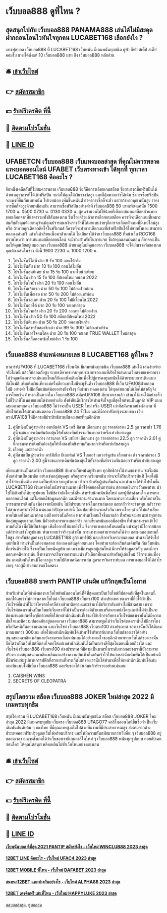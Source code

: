 # เว็บบอล888 ดูที่ไหน ?
## สุดสนุกไปกับ เว็บบอล888 PANAMA888 เล่นได้ไม่มีสะดุด ฝากถอนโอนไวทันใจทุกคน LUCABET168 เลือกยังไง ?
แทงฟุตบอล เว็บบอล888 ที่ LUCABET168 เว็บพนัน มีเกมพนันทุกชนิด ยูฟ่า กีฬา สเต็ป สเต็ปคอมโบ แทงได้ตั้งแต่ 10 เว็บบอล888 บาท ถึง เว็บบอล888 หลักล้าน

## 🛎 [เข้าเว็บไซต์](https://bit.ly/3SdLNi2)
## 👉 [สมัครสมาชิก](https://bit.ly/3SdLNi2)
## 💵 [รับฟรีเครดิต ที่นี้](https://bit.ly/3dyRKHj)
## 👑 [ติดตามโปรโมชั่น](https://bit.ly/3dyRKHj)
## 📱 [LINE ID](https://bit.ly/3dyRKHj)

## UFABETCN เว็บบอล888 เว็บแทงบอลล่าสุด ที่คุณไม่ควรพลาด แทงบอลออนไลน์ UFABET เว็บตรงทางเข้า ได้ทุกที่ ทุกเวลา LUCABET168 คืออะไร ?
อีกหนึ่งเคล็ดลับที่ไม่สมควรพลาด เว็บบอล888 ซึ่งก็คือการเลือกเกมสล็อต ซึ่งสามารถซื้อฟรีสปินได้ ด้วยเหตุว่าการที่ได้เข้าฟรีสปิน จะก่อให้คุณได้เงินรางวัลสูง และก็คุ้มมากกว่าได้เดิม ซึ่งการซื้อฟรีสปินจะแพงที่ขึ้นกับเบทพนัน โปรงบน้อย เพิ่มขึ้นพนันต่ำราคาการซื้อก็จะต่ำ แต่ว่าถ้าหากคุณพนันสูง ราคาการซื้อก็จะสูงด้วยเหมือนกัน สามารถซื้อฟรีสปินอย่างต่ำที่ เว็บบอล888 50 บาทเพียงแค่นั้น
1500 1700 น.
0500 0730 น.
0130 0330 น.
ผู้คนจำนวนไม่ใช้น้อยที่เลือกเล่นเกมสล็อตส่วนมาก ชอบเลือกจากที่น่าตารวมทั้งสีสันของเกม ซึ่งเรื่องจริงแล้วการเลือกเกมสล็อต ควรที่จะเลือกเกมที่เหมาะสมกับตัวคุณด้วยเหตุว่าแม้คุณปรารถนาเงินรางวัลที่ได้มาแบบง่ายๆก็ควรจะเลือกตัวเกมที่มีเพย์ไลน์สูง หรือ ถ้าหากคุณติดอกติดใจในฟรีเกมส์ ก็ควรที่จะทำการเลือกเกมที่เข้าฟรีสปินได้ไม่ยากนั้นเอง สามารถทดลองเล่นฟรี แล้วก็เล่าเรียนเนื้อหาตัวเกมได้ ไม่เสียค่าใช้จ่าย เว็บบอล888 ที่หน้าเว็บ RCG168
ทราบไหมว่า การเล่นเกมสล็อตออนไลน์ จะมีช่วงสำหรับในการแจก ซึ่งถ้าคุณเล่นผิดตอน ก็อาจจะเป็นผลให้คุณเสียอยู่เสมอเวลา เว็บบอล888 ด้วยเหตุนี้แม้คุณอยาก เว็บบอล888 จะได้เงินรางวัลของเกม คุณต้องเล่นในช่วง ดังนี้
1900 2230 น.
1000 1200 น.
1. โปรโมชั่นวีไอพี ฝาก 9 รับ 100 ถอนได้จริง
2. โปรโมชั่นลับ ฝาก 10 รับ 100 ถอนได้ไม่อั้น
3. โปรโมชั่นสุดพิเศษ ฝาก 15 รับ 100 แจกโบนัสเพียบ
4. โปรโมชั่น ฝาก 15 รับ 100 อัปเดตใหม่ วอเลท 2022
5. โปรโมชั่นใจป้ำ ฝาก 20 รับ 100 ถอนไม่อั้น
6. โปรโมชั่นเจ้าแรก ฝาก 50 รับ 100 ไม่ต้องฝากก่อน
7. โปรโมชั่นเพื่อเธอ ฝาก 50 รับ 200 ไม่ต้องแชร์ก่อน
8. โปรโมชั่นวอเลท ฝาก 20 รับ 100 ไม่มีเงื่อนไข 2022
9. โปรโมชั่นออโต้ ฝาก 20 รับ 100 วอเลทล่าสุด
10. โปรโมชั่นใจกล้า ฝาก 20 รับ 200 วอเลท ไม่ต้องฝาก
11. โปรโมชั่น ฝาก 50 รับ 100 สล็อตอัปเดตใหม่ 2022
12. โปรโมชั่นดีแทค ฝาก 50 รับ 200 วอเลทเงินจริง
13. โปรโมชั่นสำหรับสมาชิกเก่า ฝาก 99 รับ 300 ไม่ต้องทำเทิร์น
14. โปรโมชั่นเอาใจคนโสด ฝาก 30 รับ 100 วอเลท TRUE WALLET ใหม่ล่าสุด
15. โปรโมชั่นสล็อตสมาชิกใหม่ฝาก 1 รับ 100

## เว็บบอล888 ตำแหน่งหมายเลข 8 LUCABET168 ดูที่ไหน ?
บาคาร่าUFA108 ที่ LUCABET168 เว็บพนัน มีเกมพนันทุกชนิด เว็บบอล888 เล่นได้ เล่นง่ายจ่ายจริงไม่หนี แล้วก็ปลอดภัยสูง ระบบเดียวครบจบทุกประเภทของเกมที่เปิดให้เล่นบนเว็บตรงของพวกเรา ไม่ว่าคุณต้องการจะเล่นเกมไหนก็ยังคงเพิ่มเติมเงินเพื่อไปสู่การลงทุนพนันได้ด้วยระบบการเติมแบบ อัตโนมัติ เพิ่มเติมเงินเพียงแค่ครั้งเดียวแบบไม่มีระบุขั้นต่ำ เว็บบอล888 ที่เว็บ UFA108ฝากถอน ไม่มี อย่างต่ำ ไม่มีกลั้นแม้แต่น้อยอย่างยิ่งจริงๆ ที่เข้ามา ทดลองเล่น ได้ทุกค่ายเกมได้เมื่อไม่สำคัญจึงควรโยกเงิน ถ้าหากเป็นพวกใน เว็บบอล888 สมัครUFA108 กับพวกเราแล้ว เข้ามาใช้งานได้อย่างเร็วไม่กี่วินาทีในหลายแบบได้ง่ายอย่างยิ่ง ทั้งยังยินดีบริการให้ท่านจับใจสูงที่สุดให้ท่านเป็นลูกค้า VIP แบบเสมอภาคทุกคน เว็บบอล888 ไม่ว่าจะเป็น USER ใหม่ หรือ USER เก่าที่สมัครมาอย่างช้านาน ที่เปิดให้ท่านได้เข้ามาเล่นตลอด เว็บบอล888 24 ชั่วโมง และก็มีการปรับปรุงระบบของ เว็บตรงUFA108 ให้มีความมีประสิทธิภาพมั่นคงเยอะที่สุดอีกด้วย
1. คู่ที่หนึ่งเป็นคู่ระหว่าง อตาลันต้า VS เอซี มิลาน เลือกแทง สูง ราคาต่อรอง 2.5 ลูก ราคาน้ำ 1.76 คู่นี้จะชนะการเดิมพันต้องลุ้นให้ทั้งสองทีมยิงรวมกันมากกว่าหรือเท่ากับสามลูก
2. คู่ที่หนึ่งเป็นคู่ระหว่าง กรานาดา VS เซบียา เลือกแทง สูง ราคาต่อรอง 22.5 ลูก ราคาน้ำ 2.01 คู่นี้จะชนะการเดิมพันต้องลุ้นให้ทั้งสองทีมยิงรวมกันมากกว่าหรือเท่ากับสามลูก
3. เลือกคู่ และราคาน้ำ
4. คู่ที่สามเป็นคู่ระหว่าง อาร์มีเนีย บีเลเฟลด์ VS ไบเออร์ เลเวอร์คูเซ่น เลือกแทง ต่ำ ราคาต่อรอง 3 ลูก ราคาน้ำ 2.00 คู่นี้จะชนะการเดิมพันต้องลุ้นให้ทั้งสองทีมยิงรวมกันน้อยกว่าหรือเท่ากับสองลูก

เพียงแค่ท่านเป็นสมาชิก เว็บบอล888 กับทางเว็บพนันยูฟ่าเบท ทุกสิทธิการใช้งานของท่าน จะเริ่มต้นตั้งแต่ท่านเป็นสมาชิก อย่างเช่นกลุ่มพูดคุย หรือสูตรจากเซียนพนัน ท่านจะได้รับบริการทันที โดยไม่มีค่าใช้จ่ายเพิ่มเติม เพราะเป็นบริการจากยูฟ่าเบท บริการสำหรับผู้เล่นเริ่มต้น และท่านจะได้รับโปรโมชั่น LUCABET168 เงินเครดิตโบนัสจำนวนมาก เพื่อใช้ต่อยอดในการเล่น ต่อยอดเงินรางวัลของท่าน นำไปใช้เดิมพันได้ทุกรูปแบบ ไม่มีข้อจำกัดใดๆทั้งสิ้น
สำหรับนักพนันมือใหม่ และผู้ที่กำลังสนใจ การแทงบอลอออนไลน์ แต่ไม่ค่อยมีข้อมูลมากนัก และมีคำถามจำนวนมาก โดยเฉพาะความเสี่ยง หรือโอกาสในการชนะการเดิมพัน เนื่องจากนักพนัน ไม่มีประสบการณ์ในการเล่นเลย และกลัวว่าจะข่าดทุน กลัวว่าจะไม่สามารถทำกำไรได้ แน่นอนว่าปัญหาเหล่านี้ ไม่แปลกที่ท่านจะกลัวกัน เพราะใครๆต่างก็ไม่กล้าเสี่ยง หากไม่เคยได้เล่นมาก่อน แต่ถึงอย่างนั้นก็ตาม หากท่านเริ่มสนใจขึ้นมาแล้ว
ที่พร้อมจะมาแนะนำทุกท่าน มีกลุ่มพูดคุยแรกเปลี่ยน มีตัวอย่างการแทงบอลจริง จากเซียนพนันบอลมืออาชีพ ที่ท่านสามารถเข้าไปตามกันได้ เพื่อใช้เป็นข้อมูล เพิ่มโอกาสให้มากยิ่งขึ้น ซึ่งการแทงบอลทั้งหมดนั้น แม้จะดูว่ามีโอกาสน้อย แต่ถ้าท่านเข้าใจรูปแบบ ท่านจะพบว่าจริงๆแล้วนั้น การแทงบอลสามารถเล่นได้ง่าย และผลตอบแทนก็ให้สูง สำหรับข้อมูลต่างๆ LUCABET168 ลูก้าเบท168 และบริการวิเคราะห์ผลบอล ท่านจะได้รับไปเลยทันที
ท่านจำเป็นต้องทดสอบ ต้องลองเล่นดูด้วยตนเอง โดยท่านจะต้องเริ่มต้นเดิมพัน กับเว็บพนันที่การันตีรายได้ ซึ่งจะเป็นเว็บพนันยูฟ่าเบท เพราะมีการดูแลผู้เล่นใหม่ มีการให้ข้อมูลสำคัญ และมีการบอกเทคนิคการเล่น ซึ่งทางเราจะเริ่มจากการแนะนำ ตัวเลือกที่เหมาะสำหรับผู้เล่นใหม่ วิธีการเล่นเบื่องต้น เกมเดิมพันไหนมีโอกาสสูง รวมไปถึงเทคนิคการเล่น สูตรการวิเคราะห์บอล การแทงบอลให้ได้กำไรง่ายๆ จากผู้มีประสบการณ์โดยตรง

## เว็บบอล888 บาคาร่า PANTIP เล่นผิด แก้วิกฤตเป็นโอกาส
สำหรับท่านใดที่กำลังมองหาเว็บไซต์พนันออนไลน์ที่ดีที่สุดและเป็นเว็บไซต์ที่ปลอดภัยที่สุดในตอนนี้บอกได้เลยว่าไม่ควรพลาดเว็บไซต์ เว็บบอล888 เว็บตรง100 ต่างประเทศ ของเราที่ถือได้ว่าเป็นเว็บไซต์ชั้นนำที่ไม่ว่าใครต่อใครก็ต่างเข้ามาติดตามและเข้ามาใช้บริการกันอย่างไม่มีขาดสาย เพราะเว็บไซต์ของเรานั้นเป็นเว็บแท้เว็บตรงที่ไม่จำเป็นจะต้องมีตัวแทนหรือนายหน้าใดๆและยังไม่จำเป็นจะต้องผ่านเอเย่นต์ใดๆอีกด้วยเพื่อให้เหล่านักเดิมพันที่เข้ามาใช้บริการกับทางเว็บไซต์ของเรานั้นได้มีความมั่นใจและมีความปลอดภัยอยู่ตลอดเวลา เว็บบอล888 สามารถพูดได้ว่าเว็บไซต์ของเรานั้นไม่มีการโกงหรือปิดหนีกันอย่างแน่นอน และเว็บไซต์ เว็บบอล888 เว็บตรง100 ต่างประเทศ ของเรานั้นยังได้มีเกมมากมายกว่า 300เกม เพื่อให้เหล่านักเดิมพันได้เข้ามาใช้บริการกับทางเว็บไซต์ของเราได้อย่างสนุกสนานเพลิดเพลินและยังสามารถเลือกเล่นเกมได้อย่างตามใจชอบอีกด้วยเพราะเว็บไซต์ของเรานั้นถือได้ว่าเป็นเว็บไซต์ที่ตอบโจทย์ให้แก่เหล่านักเดิมพันได้เป็นอย่างดีที่สุดในตอนนี้เลยก็ว่าได้ และเว็บไซต์ เว็บบอล888 เว็บตรง100 ต่างประเทศ ที่มีคามเป็นมาตรในระดับสาลกอย่างเรานี้ยังสามารถสร้างความสนุกสนานเพลิดเพลินและสร้างความบันเทิงตื่นเต้นเร้าใจให้แก่เหล่านักเดิมพันได้เป็นอย่างดี ที่มีพร้อมกับรูปภาพกราฟฟิกที่สวยงานที่ทางเว็บไซต์ของเรานั้นได้ทำมาเพื่อให้เหล่านักเดิมพันได้เล่นเกมกันแบบไม่มีเบื่อ เว็บบอล888 และรับรองได้ว่าเล่นแล้วร่ำรวยอย่างแน่นอน
1. CAISHEN WINS
2. SECRETS OF CLEOPATRA

## สรุปโดยรวม สล็อต เว็บบอล888 JOKER ใหม่ล่าสุด 2022 มีเกมครบทุกธีม
สรุปโดยรวม ที่ LUCABET168 เว็บพนัน มีเกมพนันทุกชนิด สล็อต เว็บบอล888 JOKER ใหม่ล่าสุด 2022 มีเกมครบทุกธีม เว็บตรง เว็บบอล888 UFAGO77 คาสิโนออนไลน์ขึ้นชื่อว่าเป็นเว็บเดิมพันอันดับต้น ๆ ของไทย ที่มีคุณภาพสูงเต็มไปด้วยทีมงานที่มีประสบการณ์สูง ส่งตรงจากต่างประเทศคอยปรับปรุงดูแลเว็บให้พร้อมบริการ และให้มีความทันสมัยมากกว่าเว็บอื่น ๆ เว็บบอล888 อยู่ตลอดเวลา คุณจะสังเกตได้ว่าเว็บของเรามีเกมคาสิโนใหม่ ๆ เว็บบอล888 พนันทุกรูปแบบ คอยอัปเดตก่อนใคร ให้คุณได้สนุกเพลิดเพลินไม่ซ้ำเว็บไหนอย่างแน่นอน

## 🛎 [เข้าเว็บไซต์](https://bit.ly/3SdLNi2)
## 👉 [สมัครสมาชิก](https://bit.ly/3SdLNi2)
## 💵 [รับฟรีเครดิต ที่นี้](https://bit.ly/3dyRKHj)
## 👑 [ติดตามโปรโมชั่น](https://bit.ly/3dyRKHj)
## 📱 [LINE ID](https://bit.ly/3dyRKHj)

#### [เว็บพนันบอล ดีที่สุด 2021 PANTIP สมัครยังไง - เว็บใหม่ WINCLUB88 2023 ล่าสุด](https://atom.io/themes/เว็บพนันบอล%20ดีที่สุด%202021%20pantip%20สมัครยังไง%20-%20เว็บใหม่%20winclub88%202023%20ล่าสุด)
#### [12BET LINE คืออะไร - เว็บใหม่ UFAC4 2023 ล่าสุด](https://atom.io/themes/12bet%20line%20คืออะไร%20-%20เว็บใหม่%20ufac4%202023%20ล่าสุด)
#### [12BET MOBILE ที่ไหน - เว็บใหม่ DAFABET 2023 ล่าสุด](https://atom.io/themes/12bet%20mobile%20ที่ไหน%20-%20เว็บใหม่%20dafabet%202023%20ล่าสุด)
#### [สนทนา12BET แตกต่างกันอย่างไร - เว็บใหม่ ALPHA88 2023 ล่าสุด](https://atom.io/themes/สนทนา12bet%20แตกต่างกันอย่างไร%20-%20เว็บใหม่%20alpha88%202023%20ล่าสุด)
#### [12BET เครดิตฟรี เล่นที่ไหน - เว็บใหม่ HAPPYLUKE 2023 ล่าสุด](https://atom.io/themes/12bet%20เครดิตฟรี%20เล่นที่ไหน%20-%20เว็บใหม่%20happyluke%202023%20ล่าสุด)

[ผลบอลล่าสุด](https://siamsport.tv "ผลบอลล่าสุด"), [ดูบอลสด](https://siamsport.tv/ดูบอลสด "ดูบอลสด")